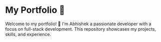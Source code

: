 # My Portfolio 🚀

Welcome to my portfolio! 👋 I'm Abhishek a passionate developer with a focus on full-stack development. This repository showcases my projects, skills, and experience.
